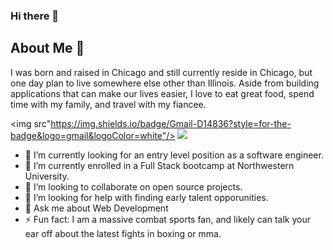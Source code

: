 ### Hi there 👋


## About Me :thought_balloon:
I was born and raised in Chicago and still currently reside in Chicago, but one day plan to live somewhere else other than Illinois. Aside from building applications that can make our lives easier, I love to eat great food, spend time with my family, and travel with my fiancee. 

<img src"https://img.shields.io/badge/Gmail-D14836?style=for-the-badge&logo=gmail&logoColor=white"/> 
<img src="https://img.shields.io/badge/Facebook-1877F2?style=for-the-badge&logo=facebook&logoColor=white"/>

- 🔭 I’m currently looking for an entry level position as a software engineer. 
- 🌱 I’m currently enrolled in a Full Stack bootcamp at Northwestern University.
- 👯 I’m looking to collaborate on open source projects.
- 🤔 I’m looking for help with finding early talent opporunities.
- 💬 Ask me about Web Development
- ⚡ Fun fact: I am a massive combat sports fan, and likely can talk your ear off about the latest fights in boxing or mma. 

